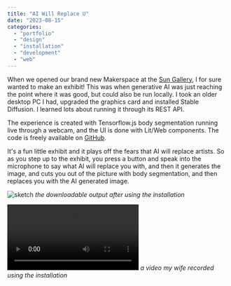 ```yaml
---
title: "AI Will Replace U"
date: "2023-08-15"
categories:
  - "portfolio"
  - "design"
  - "installation"
  - "development"
  - "web"
---
```


When we opened our brand new Makerspace at the [Sun Gallery](https://sungallery.org), I for sure wanted to make an exhibit!
This was when generative AI was just reaching the point where it was good, but could also be run locally.
I took an older desktop PC I had, upgraded the graphics card and installed Stable Diffusion. I learned lots about running it
through its REST API.

The experience is created with Tensorflow.js body segmentation running live through a webcam, and the UI is done with Lit/Web components.
The code is freely available on [GitHub](https://github.com/Web-Components-in-Space/AIWillReplaceYou).

It's a fun little exhibit and it plays off the fears that AI will replace artists. So as you step up to the exhibit, you
press a button and speak into the microphone to say what AI will replace you with, and then it generates the image, and cuts you out
of the picture with body segmentation, and then replaces you with the AI generated image.


![sketch](https://d2ypg8o05lff0b.cloudfront.net/wp-content/uploads/portfolio/aiwillreplaceu.png)
*the downloadable output after using the installation*

<video controls src="https://d2ypg8o05lff0b.cloudfront.net/wp-content/uploads/portfolio/aiwillreplaceu.mp4"></video>
*a video my wife recorded using the installation*
